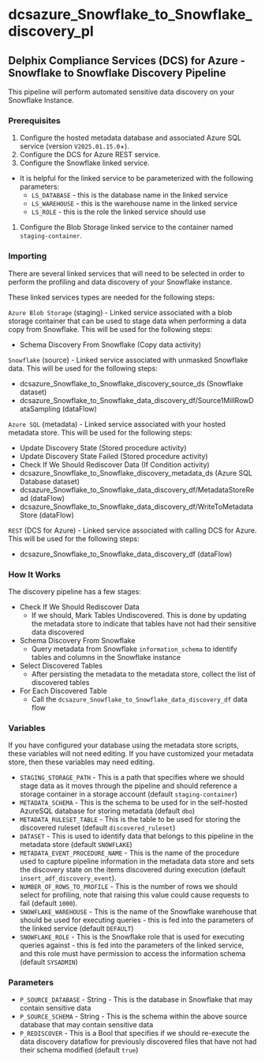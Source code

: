 # dcsazure_Snowflake_to_Snowflake_discovery_pl
## Delphix Compliance Services (DCS) for Azure - Snowflake to Snowflake Discovery Pipeline

This pipeline will perform automated sensitive data discovery on your Snowflake Instance.

### Prerequisites
1. Configure the hosted metadata database and associated Azure SQL service (version `V2025.01.15.0`+).
1. Configure the DCS for Azure REST service.
1. Configure the Snowflake linked service.
  * It is helpful for the linked service to be parameterized with the following parameters:
    * `LS_DATABASE` - this is the database name in the linked service
    * `LS_WAREHOUSE` - this is the warehouse name in the linked service
    * `LS_ROLE` - this is the role the linked service should use
1. Configure the Blob Storage linked service to the container named `staging-container`.

### Importing
There are several linked services that will need to be selected in order to perform the profiling and data discovery of
your Snowflake instance.

These linked services types are needed for the following steps:

`Azure Blob Storage` (staging) - Linked service associated with a blob storage container that can be used to stage data
when performing a data copy from Snowflake. This will be used for the following steps:
* Schema Discovery From Snowflake (Copy data activity)

`Snowflake` (source) - Linked service associated with unmasked Snowflake data. This will be used for the following
steps:
* dcsazure_Snowflake_to_Snowflake_discovery_source_ds (Snowflake dataset)
* dcsazure_Snowflake_to_Snowflake_data_discovery_df/Source1MillRowDataSampling (dataFlow)

`Azure SQL` (metadata) - Linked service associated with your hosted metadata store. This will be used for the following
steps:
* Update Discovery State (Stored procedure activity)
* Update Discovery State Failed (Stored procedure activity)
* Check If We Should Rediscover Data (If Condition activity)
* dcsazure_Snowflake_to_Snowflake_discovery_metadata_ds (Azure SQL Database dataset)
* dcsazure_Snowflake_to_Snowflake_data_discovery_df/MetadataStoreRead (dataFlow)
* dcsazure_Snowflake_to_Snowflake_data_discovery_df/WriteToMetadataStore (dataFlow)

`REST` (DCS for Azure) - Linked service associated with calling DCS for Azure. This will be used for the following
steps:
* dcsazure_Snowflake_to_Snowflake_data_discovery_df (dataFlow)

### How It Works
The discovery pipeline has a few stages:
* Check If We Should Rediscover Data
  * If we should, Mark Tables Undiscovered. This is done by updating the metadata store to indicate that tables
    have not had their sensitive data discovered
* Schema Discovery From Snowflake
  * Query metadata from Snowflake `information_schema` to identify tables and columns in the Snowflake instance
* Select Discovered Tables
  * After persisting the metadata to the metadata store, collect the list of discovered tables
* For Each Discovered Table
  * Call the `dcsazure_Snowflake_to_Snowflake_data_discovery_df` data flow


### Variables

If you have configured your database using the metadata store scripts, these variables will not need editing. If you
have customized your metadata store, then these variables may need editing.

* `STAGING_STORAGE_PATH` - This is a path that specifies where we should stage data as it moves through the pipeline
  and should reference a storage container in a storage account (default `staging-container`)
* `METADATA_SCHEMA` - This is the schema to be used for in the self-hosted AzureSQL database for storing metadata
  (default `dbo`)
* `METADATA_RULESET_TABLE` - This is the table to be used for storing the discovered ruleset
  (default `discovered_ruleset`)
* `DATASET` - This is used to identify data that belongs to this pipeline in the metadata store (default `SNOWFLAKE`)
* `METADATA_EVENT_PROCEDURE_NAME` - This is the name of the procedure used to capture pipeline information in the
  metadata data store and sets the discovery state on the items discovered during execution
  (default `insert_adf_discovery_event`).
* `NUMBER_OF_ROWS_TO_PROFILE` - This is the number of rows we should select for profiling, note that raising this value
  could cause requests to fail (default `1000`).
* `SNOWFLAKE_WAREHOUSE` - This is the name of the Snowflake warehouse that should be used for executing queries - this
  is fed into the parameters of the linked service (default `DEFAULT`)
* `SNOWFLAKE_ROLE` - This is the Snowflake role that is used for executing queries against - this is fed into the
  parameters of the linked service, and this role must have permission to access the information schema (default
  `SYSADMIN`)

### Parameters

* `P_SOURCE_DATABASE` - String - This is the database in Snowflake that may contain sensitive data
* `P_SOURCE_SCHEMA` - String - This is the schema within the above source database that may contain sensitive data
* `P_REDISCOVER` - This is a Bool that specifies if we should re-execute the data discovery dataflow for previously
  discovered files that have not had their schema modified (default `true`)
